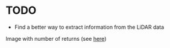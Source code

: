 # TODO

- Find a better way to extract information from the LiDAR data

Image with number of returns (see [here](https://www.researchgate.net/figure/Examples-of-multiple-returns-from-Lidar_fig1_229046571))
